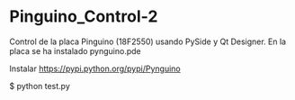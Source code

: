Pinguino_Control-2
==================

Control de la placa Pinguino (18F2550) usando PySide y Qt Designer.
En la placa se ha instalado pynguino.pde

Instalar https://pypi.python.org/pypi/Pynguino


$ python test.py
